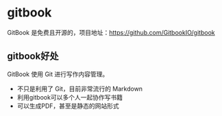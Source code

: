 # gitbook

GitBook 是免费且开源的，项目地址：https://github.com/GitbookIO/gitbook

## gitbook好处

GitBook 使用 Git 进行写作内容管理。

* 不只是利用了 Git，目前非常流行的 Markdown
* 利用gitbook可以多个人一起协作写书籍
* 可以生成PDF，甚至是静态的网站形式